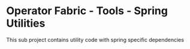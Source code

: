 # Operator Fabric - Tools - Spring Utilities

This sub project contains utility code  with spring specific dependencies


